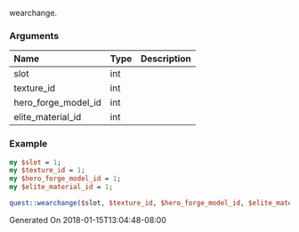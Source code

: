wearchange.
### Arguments
**Name**|**Type**|**Description**
:---|:---|:---
slot|int|
texture_id|int|
hero_forge_model_id|int|
elite_material_id|int|

### Example

```perl
my $slot = 1;
my $texture_id = 1;
my $hero_forge_model_id = 1;
my $elite_material_id = 1;

quest::wearchange($slot, $texture_id, $hero_forge_model_id, $elite_material_id); # Returns void
```


Generated On 2018-01-15T13:04:48-08:00